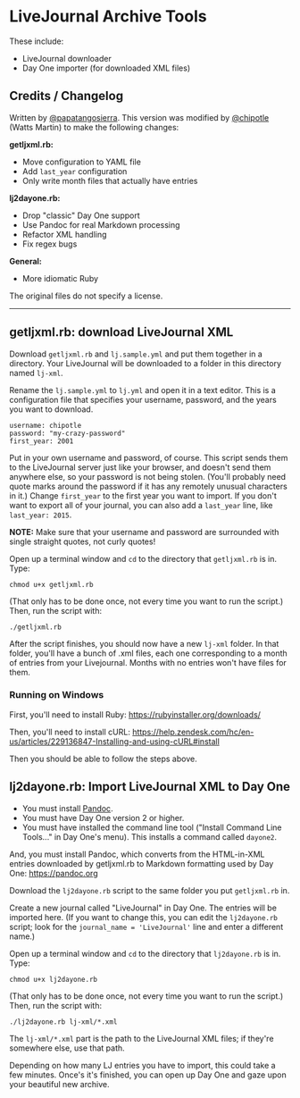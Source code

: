 # LiveJournal Archive Tools

These include:

* LiveJournal downloader
* Day One importer (for downloaded XML files)

## Credits / Changelog

Written by [@papatangosierra](https://github.com/papatangosierra). This version was modified by [@chipotle](https://github.com/chipotle) (Watts Martin) to make the following changes:

**getljxml.rb:**

* Move configuration to YAML file
* Add `last_year` configuration
* Only write month files that actually have entries

**lj2dayone.rb:**

* Drop "classic" Day One support
* Use Pandoc for real Markdown processing
* Refactor XML handling
* Fix regex bugs

**General:**

* More idiomatic Ruby

The original files do not specify a license.

----

## getljxml.rb: download LiveJournal XML

Download `getljxml.rb` and `lj.sample.yml` and put them together in a directory. Your LiveJournal will be downloaded to a folder in this directory named `lj-xml`.

Rename the `lj.sample.yml` to `lj.yml` and open it in a text editor. This is a configuration file that specifies your username, password, and the years you want to download.

	username: chipotle
	password: "my-crazy-password"
	first_year: 2001

Put in your own username and password, of course. This script sends them to the LiveJournal server just like your browser, and doesn't send them anywhere else, so your password is not being stolen. (You'll probably need quote marks around the password if it has any remotely unusual characters in it.) Change `first_year` to the first year you want to import. If you don't want to export all of your journal, you can also add a `last_year` line, like `last_year: 2015`.

**NOTE:** Make sure that your username and password are surrounded with single straight quotes, not curly quotes!

Open up a terminal window and `cd` to the directory that `getljxml.rb` is in. Type:

	chmod u+x getljxml.rb

(That only has to be done once, not every time you want to run the script.) Then, run the script with:

	./getljxml.rb

After the script finishes, you should now have a new `lj-xml` folder. In that folder, you'll have a bunch of .xml files, each one corresponding to a month of entries from your Livejournal. Months with no entries won't have files for them.

### Running on Windows

First, you'll need to install Ruby: https://rubyinstaller.org/downloads/

Then, you'll need to install cURL: https://help.zendesk.com/hc/en-us/articles/229136847-Installing-and-using-cURL#install

Then you should be able to follow the steps above.

## lj2dayone.rb: Import LiveJournal XML to Day One

* You must install [Pandoc](https://pandoc.org).
* You must have Day One version 2 or higher.
* You must have installed the command line tool ("Install Command Line Tools..." in Day One's menu). This installs a command called `dayone2`.

And, you must install Pandoc, which converts from the HTML-in-XML entries downloaded by getljxml.rb to Markdown formatting used by Day One: https://pandoc.org

Download the `lj2dayone.rb` script to the same folder you put `getljxml.rb` in.

Create a new journal called "LiveJournal" in Day One. The entries will be imported here. (If you want to change this, you can edit the `lj2dayone.rb` script; look for the `journal_name = 'LiveJournal'` line and enter a different name.)

Open up a terminal window and `cd` to the directory that `lj2dayone.rb` is in. Type:

	chmod u+x lj2dayone.rb

(That only has to be done once, not every time you want to run the script.) Then,  run the script with:

	./lj2dayone.rb lj-xml/*.xml

The `lj-xml/*.xml` part is the path to the LiveJournal XML files; if they're somewhere else, use that path.

Depending on how many LJ entries you have to import, this could take a few minutes. Once's it's finished, you can open up Day One and gaze upon your beautiful new archive.
